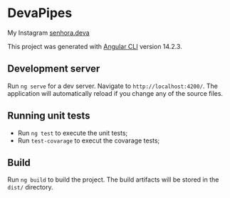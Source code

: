 # DevaPipes

My Instagram [senhora.deva](https://www.instagram.com/senhora.deva/)

This project was generated with [Angular CLI](https://github.com/angular/angular-cli) version 14.2.3.

## Development server

Run `ng serve` for a dev server. Navigate to `http://localhost:4200/`. The application will automatically reload if you change any of the source files.

## Running unit tests

* Run `ng test` to execute the unit tests;
* Run `test-covarage` to execut the covarage tests;

## Build

Run `ng build` to build the project. The build artifacts will be stored in the `dist/` directory.






